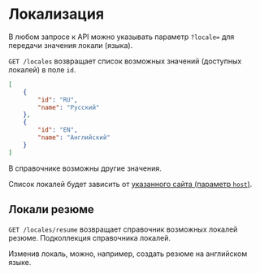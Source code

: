 # Локализация

В любом запросе к API можно указывать параметр `?locale=` для передачи значения
локали (языка).

`GET /locales` возвращает список возможных значений (доступных
локалей) в поле `id`.

```json
[
    {
        "id": "RU",
        "name": "Русский"
    },
    {
        "id": "EN",
        "name": "Английский"
    }
]
```

В справочнике возможны другие значения.

Список локалей будет зависить от [указанного сайта (параметр `host`)](hosts.md).


## Локали резюме

`GET /locales/resume` возвращает справочник возможных локалей резюме.
Подколлекция справочника локалей.

Изменив локаль, можно, например, создать резюме на английском языке.

